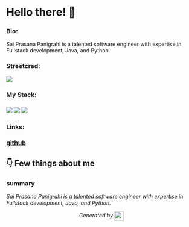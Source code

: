 
# Hello there! 👋


### Bio:

Sai Prasana Panigrahi is a talented software engineer with expertise in Fullstack development, Java, and Python.
            

### Streetcred:

<a href="https://www.tublian.com/profile/saai07?ss=true"><img src="https://rd3ps1doua.execute-api.us-east-1.amazonaws.com/dev/ft/profile/streetcred/badge/saai07?type=without_score"></a>

### My Stack:

### <img src="https://rd3ps1doua.execute-api.us-east-1.amazonaws.com/dev/ft/profile/streetcred/github/tag/Fullstack"/> <img src="https://rd3ps1doua.execute-api.us-east-1.amazonaws.com/dev/ft/profile/streetcred/github/tag/Java"/> <img src="https://rd3ps1doua.execute-api.us-east-1.amazonaws.com/dev/ft/profile/streetcred/github/tag/Python"/>

### 

### 

### Links:

### <a href="https://www.github.com/saai07">github</a>

## 👇 Few things about me


<div>

            

### summary
*Sai Prasana Panigrahi is a talented software engineer with expertise in Fullstack development, Java, and Python.*

            
</div>




<p align="center">
<i>Generated by <a href="https://www.tublian.com/"><img src="https://tublian-newsletter-assets.s3.amazonaws.com/just-logo.png" width="25" style="vertical-align: middle"/></i>
</p>
